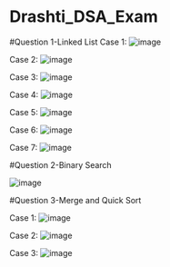 # Drashti_DSA_Exam

#Question 1-Linked List
Case 1:
![image](https://github.com/user-attachments/assets/62d64db5-bdba-4094-8eaa-2237f85c9ca1)

Case 2:
![image](https://github.com/user-attachments/assets/ff11ee34-50e1-4b62-8463-374cbb6bec91)

Case 3:
![image](https://github.com/user-attachments/assets/64fed495-5b65-4e49-8b2b-08098bb74c29)

Case 4:
![image](https://github.com/user-attachments/assets/f77fe0ff-17d0-48f0-ba54-6c093a320c59)

Case 5:
![image](https://github.com/user-attachments/assets/0adcca9a-7f25-4aa1-ac9e-4255f5c034e1)

Case 6:
![image](https://github.com/user-attachments/assets/fd38e153-1214-4e44-ad7f-6ce288e179ef)

Case 7:
![image](https://github.com/user-attachments/assets/1d182c2d-a08e-411a-a31b-547fa21d0a1c)


#Question 2-Binary Search

![image](https://github.com/user-attachments/assets/12cbb68c-57f4-405f-8227-69fe1b79b14b)


#Question 3-Merge and Quick Sort

Case 1:
![image](https://github.com/user-attachments/assets/4052de6a-8d56-4254-b16b-7155736c4b84)

Case 2:
![image](https://github.com/user-attachments/assets/4e041cb3-94bb-43a7-a996-d61aa0962fdb)

Case 3:
![image](https://github.com/user-attachments/assets/a4c72a2e-280b-4959-a8bc-8cde360e1ec1)





